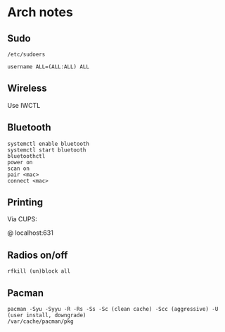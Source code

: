 # Arch notes

## Sudo

`/etc/sudoers`

```
username ALL=(ALL:ALL) ALL
```

## Wireless

Use IWCTL

## Bluetooth

```
systemctl enable bluetooth
systemctl start bluetooth
bluetoothctl
power on
scan on
pair <mac>
connect <mac>
```

## Printing

Via CUPS:

@ localhost:631

## Radios on/off

```
rfkill (un)block all
```

## Pacman

```
pacman -Syu -Syyu -R -Rs -Ss -Sc (clean cache) -Scc (aggressive) -U (user install, downgrade)
/var/cache/pacman/pkg
```
